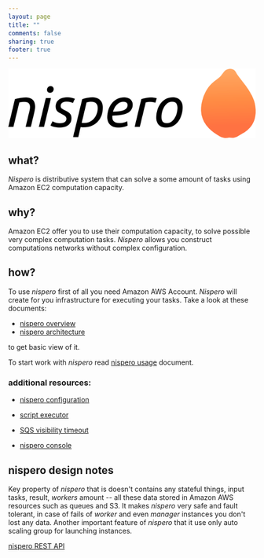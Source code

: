 ```yaml
---
layout: page
title: ""
comments: false
sharing: true
footer: true
---
```


![nispero](nispero.png)

## what?

*Nispero* is distributive system that can solve a some amount of tasks using Amazon EC2 computation capacity.

## why?

Amazon EC2 offer you to use their computation capacity, to solve possible very complex computation tasks. *Nispero* allows you
construct computations networks without complex configuration.

## how?
To use *nispero* first of all you need Amazon AWS Account. *Nispero* will create for you infrastructure for executing your tasks. Take a look at these documents:

* [nispero overview](doc/overview.md)
* [nispero architecture](doc/architecture.md)

to get basic view of it.

To start work with *nispero* read [nispero usage](doc/usage.md) document.

### additional resources:

* [nispero configuration](doc/config.md)

* [script executor](doc/script-executor.md)

* [SQS visibility timeout](doc/visibality-timeout.md)

* [nispero console](doc/console.md)

## nispero design notes
Key property of *nispero* that is doesn't contains any stateful things,
input tasks, result, *workers* amount -- all these data stored in Amazon AWS  resources such as queues and S3.
It makes *nispero* very safe and fault tolerant, in case of fails of *worker* and even *manager* instances you don't lost
any data.
Another important feature of *nispero* that it use only auto scaling group for launching instances.

[nispero REST API](doc/devel/rest-api.md)



